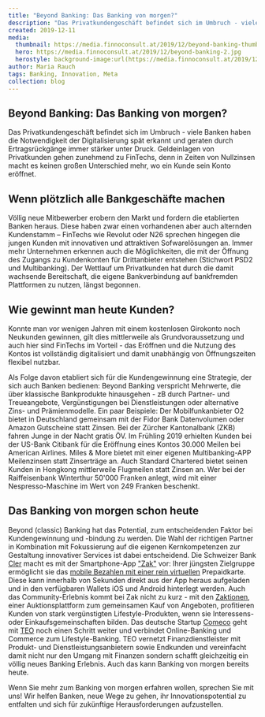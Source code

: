 ```yaml
---
title: "Beyond Banking: Das Banking von morgen?"
description: "Das Privatkundengeschäft befindet sich im Umbruch - viele Banken haben die Notwendigkeit der Digitalisierung spät erkannt und geraten durch Ertragsrückgänge immer stärker unter Druck."
created: 2019-12-11
media:
  thumbnail: https://media.finnoconsult.at/2019/12/beyond-banking-thumbnail.jpg
  hero: https://media.finnoconsult.at/2019/12/beyond-banking-2.jpg
  herostyle: background-image:url(https://media.finnoconsult.at/2019/12/beyond-banking-2-preload.jpg)
author: Maria Rauch
tags: Banking, Innovation, Meta
collection: blog
---
```


## Beyond Banking: Das Banking von morgen?
Das Privatkundengeschäft befindet sich im Umbruch - viele Banken haben die Notwendigkeit der Digitalisierung spät erkannt und geraten durch Ertragsrückgänge immer stärker unter Druck. Geldeinlagen von Privatkunden gehen zunehmend zu FinTechs, denn in Zeiten von Nullzinsen macht es keinen großen Unterschied mehr, wo ein Kunde sein Konto eröffnet.

## Wenn plötzlich alle Bankgeschäfte machen
Völlig neue Mitbewerber erobern den Markt und fordern die etablierten Banken heraus. Diese haben zwar einen vorhandenen aber auch alternden Kundenstamm – FinTechs wie Revolut oder N26 sprechen hingegen die jungen Kunden mit innovativen und attraktiven Sofwarelösungen an. Immer mehr Unternehmen erkennen auch die Möglichkeiten, die mit der Öffnung des Zugangs zu Kundenkonten für Drittanbieter entstehen (Stichwort PSD2 und Multibanking). Der Wettlauf um Privatkunden hat durch die damit wachsende Bereitschaft, die eigene Bankverbindung auf bankfremden Plattformen zu nutzen, längst begonnen.

## Wie gewinnt man heute Kunden?
Konnte man vor wenigen Jahren mit einem kostenlosen Girokonto noch Neukunden gewinnen, gilt dies mittlerweile als Grundvoraussetzung und auch hier sind FinTechs im Vorteil - das Eröffnen und die Nutzung des Kontos ist vollständig digitalisiert und damit unabhängig von Öffnungszeiten flexibel nutzbar.

Als Folge davon etabliert sich für die Kundengewinnung eine Strategie, der sich auch Banken bedienen: Beyond Banking verspricht Mehrwerte, die über klassische Bankprodukte hinausgehen - zB durch Partner- und Treueangebote, Vergünstigungen bei Dienstleistungen oder alternative Zins- und Prämienmodelle.
Ein paar Beispiele:
Der Mobilfunkanbieter O2 bietet in Deutschland gemeinsam mit der Fidor Bank Datenvolumen oder Amazon Gutscheine statt Zinsen.
Bei der Zürcher Kantonalbank (ZKB) fahren Junge in der Nacht gratis ÖV.
Im Frühling 2019 erhielten Kunden bei der US-Bank Citibank für die Eröffnung eines Kontos 30.000 Meilen bei American Airlines. Miles & More bietet mit einer eigenen Multibanking-APP Meilenzinsen statt Zinserträge an. Auch Standard Chartered bietet seinen Kunden in Hongkong mittlerweile Flugmeilen statt Zinsen an.
Wer bei der Raiffeisenbank Winterthur 50'000 Franken anlegt, wird mit einer Nespresso-Maschine im Wert von 249 Franken beschenkt.

## Das Banking von morgen schon heute
Beyond (classic) Banking hat das Potential, zum entscheidenden Faktor bei Kundengewinnung und -bindung zu werden. Die Wahl der richtigen Partner in Kombination mit Fokussierung auf die eigenen Kernkompetenzen zur Gestaltung innovativer Services ist dabei entscheidend. Die Schweizer Bank <a href="https://www.cler.ch/" target="_blank">Cler</a> macht es mit der Smartphone-App ["Zak"](https://www.finnoconsult.at/reference/cler-zak) vor: Ihrer jüngsten Zielgruppe ermöglicht sie das [mobile Bezahlen mit einer rein virtuellen](https://blog.finnoconsult.at/2019/10/04-zak-goes-wallet) Prepaidkarte. Diese kann innerhalb von Sekunden direkt aus der App heraus aufgeladen und in den verfügbaren Wallets iOS und Android hinterlegt werden. Auch das Community-Erlebnis kommt bei Zak nicht zu kurz - mit den [Zaktionen](https://blog.finnoconsult.at/2018/12/1-neue-features-fur-zak), einer Auktionsplattform zum gemeinsamen Kauf von Angeboten, profitieren Kunden von stark vergünstigten Lifestyle-Produkten, wenn sie Interessens- oder Einkaufsgemeinschaften bilden.
Das deutsche Startup <a href="https://www.comeco.com/" target="_blank">Comeco</a> geht mit <a href="https://www.goteo.de/" target="_blank">TEO</a> noch einen Schritt weiter und verbindet Online-Banking und Commerce zum Lifestyle-Banking. TEO vernetzt Finanzdienstleister mit Produkt- und Dienstleistungsanbietern sowie Endkunden und vereinfacht damit nicht nur den Umgang mit Finanzen sondern schafft gleichzeitig ein völlig neues Banking Erlebnis.
Auch das kann Banking von morgen bereits heute.

Wenn Sie mehr zum Banking von morgen erfahren wollen, sprechen Sie mit uns! Wir helfen Banken, neue Wege zu gehen, ihr Innovationspotential zu entfalten und sich für zukünftige Herausforderungen aufzustellen.
